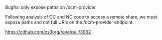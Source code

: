 Bugfix: only expose paths on /ocm-provider

Following analysis of OC and NC code to access a remote share,
we must expose paths and not full URIs on the /ocm-provider endpoint.

https://github.com/cs3org/reva/pull/3962
